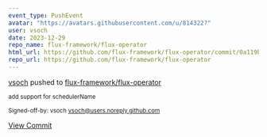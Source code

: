 ```yaml
---
event_type: PushEvent
avatar: "https://avatars.githubusercontent.com/u/814322?"
user: vsoch
date: 2023-12-29
repo_name: flux-framework/flux-operator
html_url: https://github.com/flux-framework/flux-operator/commit/0a119baefc0173f9f19453bb72b01875423567f5
repo_url: https://github.com/flux-framework/flux-operator
---
```


<a href='https://github.com/vsoch' target='_blank'>vsoch</a> pushed to <a href='https://github.com/flux-framework/flux-operator' target='_blank'>flux-framework/flux-operator</a>

<small>add support for schedulerName

Signed-off-by: vsoch <vsoch@users.noreply.github.com></small>

<a href='https://github.com/flux-framework/flux-operator/commit/0a119baefc0173f9f19453bb72b01875423567f5' target='_blank'>View Commit</a>